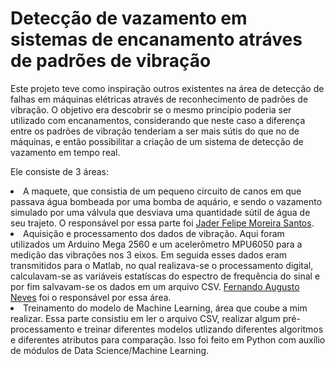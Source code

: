 <h1>Detecção de vazamento em sistemas de encanamento atráves de padrões de vibração</h1>

<p>Este projeto teve como inspiração outros existentes na área de detecção  de falhas em máquinas elétricas através 
de reconhecimento de padrões de vibração. O objetivo era descobrir se o mesmo princípio poderia ser utilizado com encanamentos, 
considerando que neste caso a diferença entre os padrões de vibração tenderiam a ser mais sútis do que no de máquinas, e então 
possibilitar a criação de um sistema de detecção de vazamento em tempo real.</p>

<p>Ele consiste de 3 áreas:</p>

<li>A maquete, que consistia de um pequeno circuito de canos em que passava água bombeada por uma bomba de aquário, e sendo o vazamento
simulado por uma válvula que desviava uma quantidade sútil de água de seu trajeto. O responsável por essa parte foi
<a href="https://github.com/notJader">Jader Felipe Moreira Santos</a>.</li>

<li>Aquisição  e processamento dos dados de vibração. Aqui foram utilizados um Arduino Mega 2560 e um acelerômetro MPU6050 para a medição
das vibrações nos 3 eixos. Em seguida esses dados eram transmitidos para o Matlab, no qual realizava-se o processamento digital, calculavam-se 
as variáveis estatíscas do espectro de frequência do sinal e por fim salvavam-se os dados em um arquivo CSV. 
<a href="https://github.com/ifertz">Fernando Augusto Neves</a> foi o responsável por essa área.</li>

<li>Treinamento do modelo de Machine Learning, área que coube a mim realizar. Essa parte consistiu em ler o arquivo CSV, realizar algum 
pré-processamento e treinar diferentes modelos utlizando diferentes algoritmos e diferentes atributos para comparação. Isso foi feito em 
Python com auxílio de módulos de Data Science/Machine Learning.</li>
